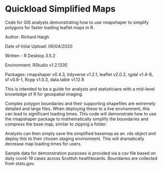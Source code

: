# Quickload Simplified Maps
Code for GIS analysts demonstrating how to use rmapshaper to simplify polygons for faster loading leaflet maps in R.

Author: Richard Haigh

Date of Intial Upload: 06/04/2020

Written - R Desktop 3.5.2

Environment: RStudio v1.2.1335

Packages: rmapshaper v0.4.3, tidyverse v1.2.1, leaflet v2.0.2, rgdal v1.4-6, sf v0.8-1, Rcpp v1.0.3, data.table v1.12.8

This is intended to be a guide for analysts and statisticians with a mid-level knowledge of R for geospatial imaging. 

Complex polygon boundaries and their supporting shapefiles are extremely detailed and large files. When deploying these to a 
live environment, this can lead to significant loading times. This code will demonstrate how to use the rmapshaper package to 
mathematically simplify the boundaries and compress the base map, similar to zipping a folder. 

Analysts can then simply save the simplified basemap as an .rds object and deploy this to their chosen staging environment. 
This will dramatically decrease map loading times for users. 

Sample data for demonstration purposes is provided via a csv file based on daily covid-19 cases across Scottish healthboards. Boundaries are collected from stats.gov. 
